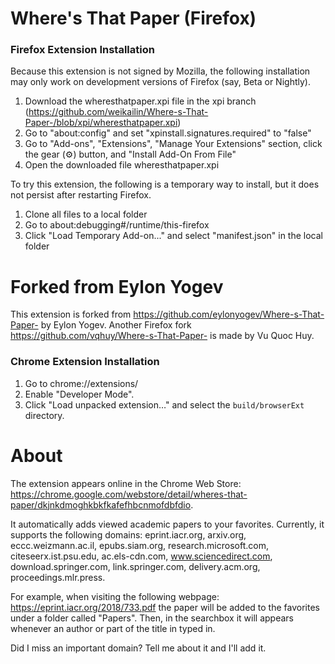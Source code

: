 # Where's That Paper (Firefox)

### Firefox Extension Installation

Because this extension is not signed by Mozilla, the following installation 
may only work on development versions of Firefox (say, Beta or Nightly).
1. Download the wheresthatpaper.xpi file in the xpi branch
(https://github.com/weikailin/Where-s-That-Paper-/blob/xpi/wheresthatpaper.xpi)
1. Go to "about:config" and set "xpinstall.signatures.required" to "false"
1. Go to "Add-ons", "Extensions", "Manage Your Extensions" section, 
click the gear (:gear:) button, and "Install Add-On From File"
1. Open the downloaded file wheresthatpaper.xpi

To try this extension, the following is a temporary way to install, 
but it does not persist after restarting Firefox.
1. Clone all files to a local folder
1. Go to about:debugging#/runtime/this-firefox
1. Click "Load Temporary Add-on..." and select "manifest.json" in the local folder


# Forked from Eylon Yogev

This extension is forked from https://github.com/eylonyogev/Where-s-That-Paper- by Eylon Yogev.
Another Firefox fork https://github.com/vqhuy/Where-s-That-Paper- is made by Vu Quoc Huy.

### Chrome Extension Installation

1. Go to chrome://extensions/
1. Enable "Developer Mode".
1. Click "Load unpacked extension…" and select the `build/browserExt` directory.

# About

The extension appears online in the Chrome Web Store: https://chrome.google.com/webstore/detail/wheres-that-paper/dkjnkdmoghkbkfkafefhbcnmofdbfdio.

It automatically adds viewed academic papers to your favorites. Currently, it supports the following domains:
eprint.iacr.org, arxiv.org, eccc.weizmann.ac.il, epubs.siam.org, research.microsoft.com, citeseerx.ist.psu.edu, ac.els-cdn.com, www.sciencedirect.com, download.springer.com, link.springer.com, delivery.acm.org, proceedings.mlr.press.

For example, when visiting the following webpage: https://eprint.iacr.org/2018/733.pdf the paper will be added to the favorites under a folder called "Papers".
Then, in the searchbox it will appears whenever an author or part of the title in typed in.

Did I miss an important domain? Tell me about it and I'll add it.
